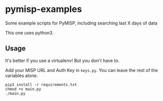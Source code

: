 # pymisp-examples
Some example scripts for PyMISP, including searching last X days of data

This one uses python3.

## Usage

It's better if you use a virtualenv! But you don't have to.

Add your MISP URL and Auth Key in `keys.py`. You can leave the rest of the variables alone.

```
pip3 install -r requirements.txt
chmod +x main.py
./main.py
```
